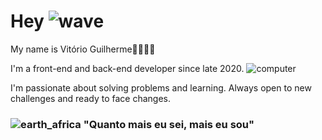 # Hey  ![wave](https://github.githubassets.com/images/icons/emoji/unicode/1f44b.png)

My name is Vitório Guilherme🧑🏻🇧🇷

I'm a front-end and back-end developer since late 2020.
![computer](https://github.githubassets.com/images/icons/emoji/unicode/1f4bb.png)

I'm passionate about solving problems and learning. Always open to new challenges and ready to face changes.

### [](https://github.com/isadorastan/isadorastan#-quanto-mais-eu-sei-mais-eu-sou-)![earth_africa](https://github.githubassets.com/images/icons/emoji/unicode/1f30d.png)  "Quanto mais eu sei, mais eu sou"  

<!--
**Vitorio-0912/Vitorio-0912** is a ✨ _special_ ✨ repository because its `README.md` (this file) appears on your GitHub profile.

Here are some ideas to get you started:

- 🔭 I’m currently working on ...
- 🌱 I’m currently learning ...
- 👯 I’m looking to collaborate on ...
- 🤔 I’m looking for help with ...
- 💬 Ask me about ...
- 📫 How to reach me: ...
- 😄 Pronouns: ...
- ⚡ Fun fact: ...
-->
